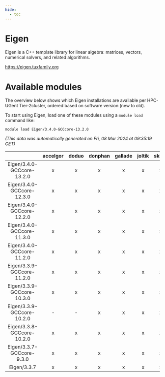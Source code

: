 ```yaml
---
hide:
  - toc
---
```


Eigen
=====


Eigen is a C++ template library for linear algebra: matrices, vectors, numerical solvers, and related algorithms.

https://eigen.tuxfamily.org
# Available modules


The overview below shows which Eigen installations are available per HPC-UGent Tier-2cluster, ordered based on software version (new to old).

To start using Eigen, load one of these modules using a `module load` command like:

```shell
module load Eigen/3.4.0-GCCcore-13.2.0
```

*(This data was automatically generated on Fri, 08 Mar 2024 at 09:35:19 CET)*  

| |accelgor|doduo|donphan|gallade|joltik|skitty|
| :---: | :---: | :---: | :---: | :---: | :---: | :---: |
|Eigen/3.4.0-GCCcore-13.2.0|x|x|x|x|x|x|
|Eigen/3.4.0-GCCcore-12.3.0|x|x|x|x|x|x|
|Eigen/3.4.0-GCCcore-12.2.0|x|x|x|x|x|x|
|Eigen/3.4.0-GCCcore-11.3.0|x|x|x|x|x|x|
|Eigen/3.4.0-GCCcore-11.2.0|x|x|x|x|x|x|
|Eigen/3.3.9-GCCcore-11.2.0|x|x|x|x|x|x|
|Eigen/3.3.9-GCCcore-10.3.0|x|x|x|x|x|x|
|Eigen/3.3.9-GCCcore-10.2.0|-|-|x|x|x|x|
|Eigen/3.3.8-GCCcore-10.2.0|x|x|x|x|x|x|
|Eigen/3.3.7-GCCcore-9.3.0|x|x|x|x|x|x|
|Eigen/3.3.7|x|x|x|x|x|x|
